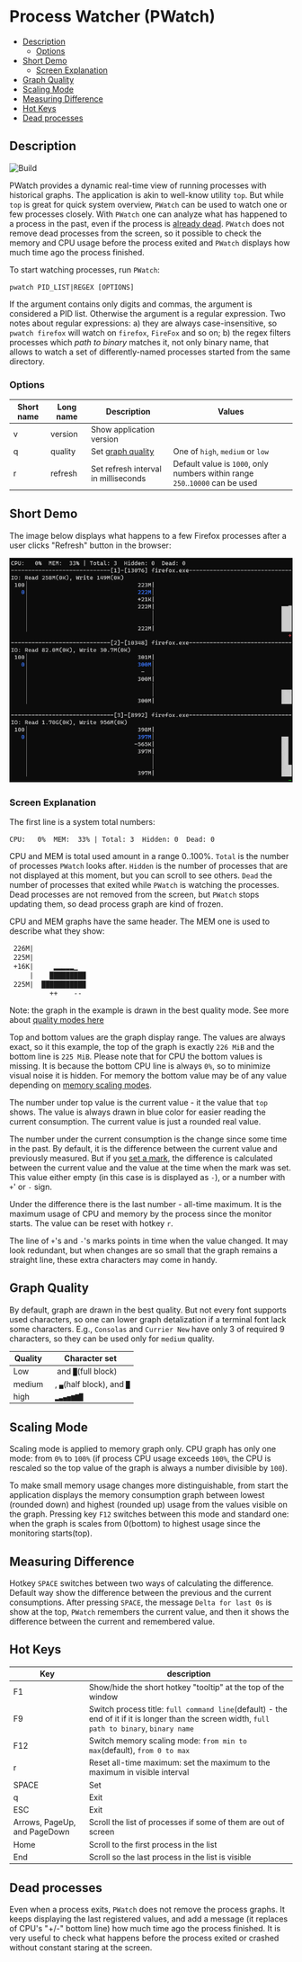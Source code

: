 # Process Watcher (PWatch)

- [Description](#description)
    - [Options](#options)
- [Short Demo](#short-demo)
    - [Screen Explanation](#screen-explanation)
- [Graph Quality](#graph-quality)
- [Scaling Mode](#scaling-mode)
- [Measuring Difference](#measuring-difference)
- [Hot Keys](#hot-keys)
- [Dead processes](#dead-processes)

## Description

![Build](https://github.com/VladimirMarkelov/pwatch/workflows/Quickstart/badge.svg)

PWatch provides a dynamic real-time view of running processes with historical graphs.
The application is akin to well-know utility `top`. But while `top` is great for quick system overview,
`PWatch` can be used to watch one or few  processes closely. With `PWatch` one can analyze what has happened to
a process in the past, even if the process is [already dead](#dead-processes). `PWatch` does not remove dead processes from the screen,
so it possible to check the memory and CPU usage before the process exited and `PWatch` displays how much time
ago the process finished.

To start watching processes, run `PWatch`:

```
pwatch PID_LIST|REGEX [OPTIONS]
```

If the argument contains only digits and commas, the argument is considered a PID list. Otherwise the argument is
a regular expression. Two notes about regular expressions: a) they are always case-insensitive, so `pwatch firefox`
will watch on `firefox`, `FireFox` and so on; b) the regex filters processes which *path to binary* matches it, not
only binary name, that allows to watch a set of differently-named processes started from the same directory.

### Options

| Short name | Long name | Description | Values |
| --- | --- | --- | --- |
| v | version | Show application version | |
| q | quality | Set [graph quality](graph-quality) | One of `high`, `medium` or `low` |
| r | refresh | Set refresh interval in milliseconds | Default value is `1000`, only numbers within range `250`..`10000` can be used |

## Short Demo

The image below displays what happens to a few Firefox processes after a user clicks "Refresh" button in the browser:

<img src="./images/pwatch.gif" alt="Watching Firefox processes">

### Screen Explanation

The first line is a system total numbers:

```
CPU:   0%  MEM:  33% | Total: 3  Hidden: 0  Dead: 0
```

CPU and MEM is total used amount in a range 0..100%. `Total` is the number of processes `PWatch` looks after.
`Hidden` is the number of processes that are not displayed at this moment, but you can scroll to see others.
`Dead` the number of processes that exited while `PWatch` is watching the processes. Dead processes are not removed
from the screen, but `PWatch` stops updating them, so dead process graph are kind of frozen.

CPU and MEM graphs have the same header. The MEM one is used to describe what they show:

```
 226M|
 225M|
 +16K|     ▂▂▂▂▂▁
     |    █████████
 225M|  ███████████
          ++    --
```

Note: the graph in the example is drawn in the best quality mode. See more about [quality modes here](#graph-quality)

Top and bottom values are the graph display range. The values are always exact, so it this example, the top of the
graph is exactly `226 MiB` and the bottom line is `225 MiB`. Please note that for CPU the bottom values is missing.
It is because the bottom CPU line is always `0%`, so to minimize visual noise it is hidden. For memory the bottom
value may be of any value depending on [memory scaling modes](#scaling-mode).

The number under top value is the current value - it the value that `top` shows. The value is always drawn in blue
color for easier reading the current consumption. The current value is just a rounded real value.

The number under the current consumption is the change since some time in the past. By default, it is the difference
between the current value and previously measured. But if you [set a mark](measuring-difference), the difference is
calculated between the current value and the value at the time when the mark was set. This value either empty (in this
case is is displayed as `-`), or a number with `+`' or `-` sign.

Under the difference there is the last number - all-time maximum. It is the maximum usage of CPU and memory by the
process since the monitor starts. The value can be reset with hotkey `r`.

The line of `+`'s and `-`'s marks points in time when the value changed. It may look redundant, but when changes are
so small that the graph remains a straight line, these extra characters may come in handy.

## Graph Quality

By default, graph are drawn in the best quality. But not every font supports used characters, so one can lower graph
detalization if a terminal font lack some characters. E.g., `Consolas` and `Currier New` have only 3 of required 9
characters, so they can be used only for `medium` quality.

| Quality | Character set |
| --- | --- |
| Low | ` ` and `█`(full block) |
| medium | ` `, `▄`(half block), and `█` |
| high | ` ▂▃▄▅▆▇█` |

## Scaling Mode

Scaling mode is applied to memory graph only. CPU graph has only one mode: from `0%` to `100%` (if process CPU usage
exceeds `100%`, the CPU is rescaled so the top value of the graph is always a number divisible by `100`).

To make small memory usage changes more distinguishable, from start the application displays the memory consumption
graph between lowest (rounded down) and highest (rounded up) usage from the values visible on the graph. Pressing
key `F12` switches between this mode and standard one: when the graph is scales from 0(bottom) to highest usage
since the monitoring starts(top).

## Measuring Difference

Hotkey `SPACE` switches between two ways of calculating the difference. Default way show the difference between
the previous and the current consumptions. After pressing `SPACE`, the message `Delta for last 0s` is show at the
top, `PWatch` remembers the current value, and then it shows the difference between the current and remembered 
value.

## Hot Keys

| Key | description |
| --- | --- |
| F1 | Show/hide the short hotkey "tooltip" at the top of the window |
| F9 | Switch process title: `full command line`(default) - the end of it if it is longer than the screen width, `full path to binary`, `binary name` |
| F12 | Switch memory scaling mode: `from min to max`(default), `from 0 to max` |
| r | Reset all-time maximum: set the maximum to the maximum in visible interval |
| SPACE | Set|Unset the point in time from which the usage difference is calculated |
| q | Exit |
| ESC | Exit |
| Arrows, PageUp, and PageDown | Scroll the list of processes if some of them are out of screen |
| Home | Scroll to the first process in the list |
| End | Scroll so the last process in the list is visible |

## Dead processes

Even when a process exits, `PWatch` does not remove the process graphs. It keeps displaying the last registered values,
and add a message (it replaces of CPU's "+/-" bottom line) how much time ago the process finished. It is very useful to
check what happens before the process exited or crashed without constant staring at the screen.
